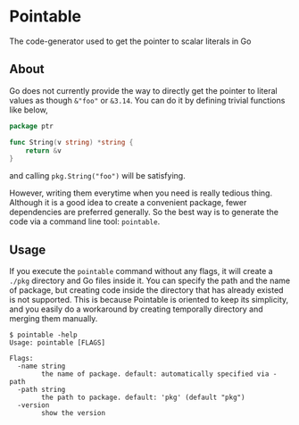 # Pointable
The code-generator used to get the pointer to scalar literals in Go

## About

Go does not currently provide the way to directly get the pointer to literal values as though `&"foo"` or `&3.14`.
You can do it by defining trivial functions like below,

```go
package ptr

func String(v string) *string {
	return &v
}
```

and calling `pkg.String("foo")` will be satisfying.

However, writing them everytime when you need is really tedious thing.
Although it is a good idea to create a convenient package, fewer dependencies are preferred generally.
So the best way is to generate the code via a command line tool: `pointable`.

## Usage

If you execute the `pointable` command without any flags, it will create a `./pkg` directory and Go files inside it.
You can specify the path and the name of package, but creating code inside the directory that has already existed is not supported.
This is because Pointable is oriented to keep its simplicity, and you easily do a workaround by creating temporally directory and merging them manually.

```shell
$ pointable -help
Usage: pointable [FLAGS]

Flags:
  -name string
    	the name of package. default: automatically specified via -path
  -path string
    	the path to package. default: 'pkg' (default "pkg")
  -version
    	show the version
```
